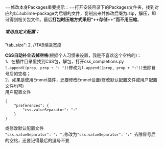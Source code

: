 ==修改本身Packages重要提示：==打开安装目录下的Packages文件夹，找到对应的以.sublime-package为后缀的文件，复制出来并修改后缀为.zip，解压，即可得到相关包文件。最后**打包时压缩方式采用“++存储++”而不用压缩**。  
  
##### 常用自定义配置：  
"tab_size": 2,  //TAB缩进宽度  
  
**CSS自动补全去掉空格**(根据个人习惯来设置，我是不喜欢这个空格的)：  
1、在插件目录里找到CSS包，解包，打开css_completions.py  
`l.append((prop, prop + ": "))`修改为`l.append((prop, prop + ":"))`去除冒号后的空格；  
2、如果是使用Emmet插件，还要修改Emmet设置(修改默认配置文件或用户配置文件均可)  
用户配置文件  
```
{
	"preferences": {
		"css.valueSeparator": ":"
	}
}
```
或修改默认配置文件  
`"css.valueSeparator": ": ",`修改为`"css.valueSeparator": ":" `去除冒号后的空格，还要记得最后的逗号不要  
